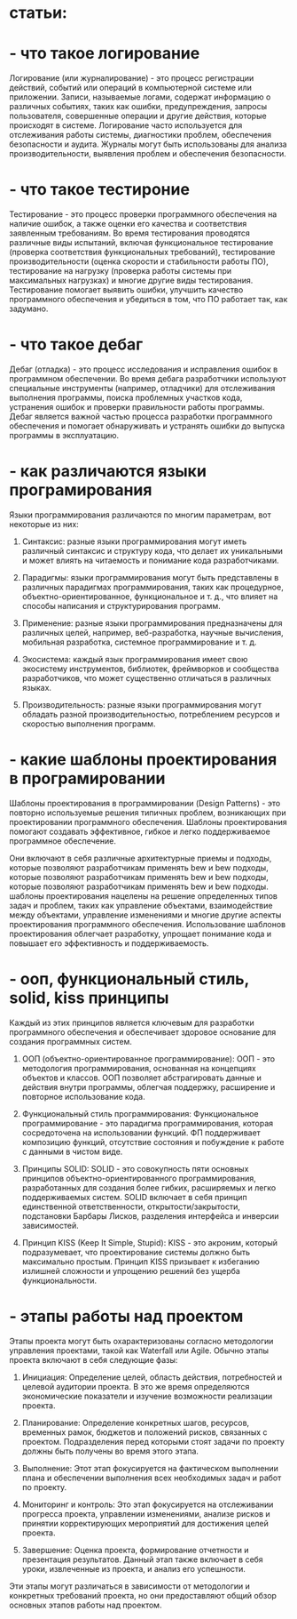    # статьи:

# - что такое логирование
  
Логирование (или журналирование) - это процесс регистрации действий, событий или операций в компьютерной системе или приложении. Записи, называемые логами, содержат информацию о различных событиях, таких как ошибки, предупреждения, запросы пользователя, совершенные операции и другие действия, которые происходят в системе. Логирование часто используется для отслеживания работы системы, диагностики проблем, обеспечения безопасности и аудита. Журналы могут быть использованы для анализа производительности, выявления проблем и обеспечения безопасности.

# - что такое тестироние

Тестирование - это процесс проверки программного обеспечения на наличие ошибок, а также оценки его качества и соответствия заявленным требованиям. Во время тестирования проводятся различные виды испытаний, включая функциональное тестирование (проверка соответствия функциональных требований), тестирование производительности (оценка скорости и стабильности работы ПО), тестирование на нагрузку (проверка работы системы при максимальных нагрузках) и многие другие виды тестирования. Тестирование помогает выявить ошибки, улучшить качество программного обеспечения и убедиться в том, что ПО работает так, как задумано.

# - что такое дебаг

Дебаг (отладка) - это процесс исследования и исправления ошибок в программном обеспечении. Во время дебага разработчики используют специальные инструменты (например, отладчики) для отслеживания выполнения программы, поиска проблемных участков кода, устранения ошибок и проверки правильности работы программы. Дебаг является важной частью процесса разработки программного обеспечения и помогает обнаруживать и устранять ошибки до выпуска программы в эксплуатацию.

# - как различаются языки програмирования

Языки программирования различаются по многим параметрам, вот некоторые из них:

1. Синтаксис: разные языки программирования могут иметь различный синтаксис и структуру кода, что делает их уникальными и может влиять на читаемость и понимание кода разработчиками.

2. Парадигмы: языки программирования могут быть представлены в различных парадигмах программирования, таких как процедурное, объектно-ориентированное, функциональное и т. д., что влияет на способы написания и структурирования программ.

3. Применение: разные языки программирования предназначены для различных целей, например, веб-разработка, научные вычисления, мобильная разработка, системное программирование и т. д.

4. Экосистема: каждый язык программирования имеет свою экосистему инструментов, библиотек, фреймворков и сообщества разработчиков, что может существенно отличаться в различных языках.

5. Производительность: разные языки программирования могут обладать разной производительностью, потреблением ресурсов и скоростью выполнения программ.

# - какие шаблоны проектирования в програмировании
  
Шаблоны проектирования в программировании (Design Patterns) - это повторно используемые решения типичных проблем, возникающих при проектировании программного обеспечения. Шаблоны проектирования помогают создавать эффективное, гибкое и легко поддерживаемое программное обеспечение.

Они включают в себя различные архитектурные приемы и подходы, которые позволяют разработчикам применять bew и bew подходы, которые позволяют разработчикам применять bew и bew подходы, которые позволяют разработчикам применять bew и bew подходы.  шаблоны проектирования нацелены на решение определенных типов задач и проблем, таких как управление объектами, взаимодействие между объектами, управление изменениями и многие другие аспекты проектирования программного обеспечения. Использование шаблонов проектирования облегчает разработку, упрощает понимание кода и повышает его эффективность и поддерживаемость.

# - ооп, функциональный стиль, solid, kiss принципы
  
Каждый из этих принципов является ключевым для разработки программного обеспечения и обеспечивает здоровое основание для создания программных систем.

1. ООП (объектно-ориентированное программирование): ООП - это методология программирования, основанная на концепциях объектов и классов. ООП позволяет абстрагировать данные и действия внутри программы, облегчая поддержку, расширение и повторное использование кода.

2. Функциональный стиль программирования: Функциональное программирование - это парадигма программирования, которая сосредоточена на использовании функций. ФП поддерживает композицию функций, отсутствие состояния и побуждение к работе с данными в чистом виде.

3. Принципы SOLID: SOLID - это совокупность пяти основных принципов объектно-ориентированного программирования, разработанных для создания более гибких, расширяемых и легко поддерживаемых систем. SOLID включает в себя принцип единственной ответственности, открытости/закрытости, подстановки Барбары Лисков, разделения интерфейса и инверсии зависимостей.

4. Принцип KISS (Keep It Simple, Stupid): KISS - это акроним, который подразумевает, что проектирование системы должно быть максимально простым. Принцип KISS призывает к избеганию излишней сложности и упрощению решений без ущерба функциональности.

# -   этапы работы над проектом 

Этапы проекта могут быть охарактеризованы согласно методологии управления проектами, такой как Waterfall или Agile. Обычно этапы проекта включают в себя следующие фазы:

1. Инициация: Определение целей, область действия, потребностей и целевой аудитории проекта. В это же время определяются экономические показатели и изучение возможности реализации проекта. 

2. Планирование: Определение конкретных шагов, ресурсов, временных рамок, бюджетов и положений рисков, связанных с проектом. Подразделения перед которыми стоят задачи по проекту должны быть получены во время этого этапа.

3. Выполнение: Этот этап фокусируется на фактическом выполнении плана и обеспечении выполнения всех необходимых задач и работ по проекту.

4. Мониторинг и контроль: Это этап фокусируется на отслеживании прогресса проекта, управлении изменениями, анализе рисков и принятии корректирующих мероприятий для достижения целей проекта.

5. Завершение: Оценка проекта, формирование отчетности и презентация результатов. Данный этап также включает в себя уроки, извлеченные из проекта, и анализ его успешности.

Эти этапы могут различаться в зависимости от методологии и конкретных требований проекта, но они предоставляют общий обзор основных этапов работы над проектом.
